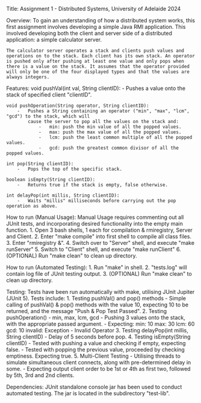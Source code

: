 Title:  Assignment 1 - Distributed Systems, University of Adelaide 2024

Overview:
    To gain an understanding of how a distributed system works, this first assignment involves developing a simple Java RMI application. This involved developing both the client and server side of a distributed application: a simple calculator server.

    The calculator server operates a stack and clients push values and operations on to the stack. Each client has its own stack. An operator is pushed only after pushing at least one value and only pops when there is a value on the stack. It assumes that the operator provided will only be one of the four displayed types and that the values are always integers.

Features:
    void pushVal(int val, String clientID):
        -   Pushes a value onto the stack of specified client "clientID".

    void pushOperation(String operator, String clientID):
        -   Pushes a String containing an operator ("min", "max", "lcm", "gcd") to the stack, which will
            cause the server to pop all the values on the stack and:
                -   min: push the min value of all the popped values.
                -   max: push the max value of all the popped values.
                -   lcm: push the least common multiple of all the popped values.
                -   gcd: push the greatest common divisor of all the popped values.

    int pop(String clientID):
        -   Pops the top of the specific stack.

    boolean isEmpty(String clientID):
        -   Returns true if the stack is empty, false otherwise.

    int delayPop(int millis, String clientID):
        -   Waits "millis" milliseconds before carrying out the pop operation as above.

How to run (Manual Usage):
    Manual Usage requires commenting out all JUnit tests, and incorporating desired 
    functionality into the empty main function.
    1.  Open 3 bash shells, 1 each for compilation & rmiregistry, Server and Client.
    2.  Enter "make compile" into first shell to compile all class files.
    3.  Enter "rmiregistry &".
    4.  Switch over to "Server" shell, and execute "make runServer"
    5.  Switch to "Client" shell, and execute "make runClient"
    6.  (OPTIONAL) Run "make clean" to clean up directory.

How to run (Automated Testing):
    1.  Run "make" in shell.
    2.  "tests.log" will contain log file of JUnit testing output.
    3.  (OPTIONAL) Run "make clean" to clean up directory.

Testing:
    Tests have been run automatically with make, utilising JUnit Jupiter (JUnit 5).
    Tests include:
        1.  Testing pushVal() and pop() methods
            -   Simple calling of pushVal() & pop() methods with the value 10, expecting
                10 to be returned, and the message "Push & Pop Test Passed".
        2.  Testing pushOperation() - min, max, lcm, gcd
            -   Pushing 3 values onto the stack, with the appropriate passed argument.
            -   Expecting:
                min:    10
                max:    30
                lcm:    60
                gcd:    10
                invalid:    Exception - Invalid Operator
        3.  Testing delayPop(int millis, String clientID)
            -   Delay of 5 seconds before pop.
        4.  Testing isEmpty(String clientID)
            -   Tested with pushing a value and checking if empty, expecting false.
            -   Tested with popping the previous value, proceeded by checking emptiness.
                Expecting true.
        5.  Multi-Client Testing
            -   Utilising threads to simulate simultaneous client connects, along with
                pre-determined delay in some.
            -   Expecting output client order to be 1st or 4th as first two, followed by 
                5th, 3rd and 2nd clients.

Dependencies:
    JUnit standalone console jar has been used to conduct automated testing.
    The jar is located in the subdirectory "test-lib".